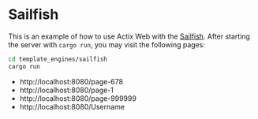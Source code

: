 # Sailfish

This is an example of how to use Actix Web with the [Sailfish](https://sailfish.netlify.app/). After starting the server with `cargo run`, you may visit the following pages:

```bash
cd template_engines/sailfish
cargo run
```

- http://localhost:8080/page-678
- http://localhost:8080/page-1
- http://localhost:8080/page-999999
- http://localhost:8080/Username
